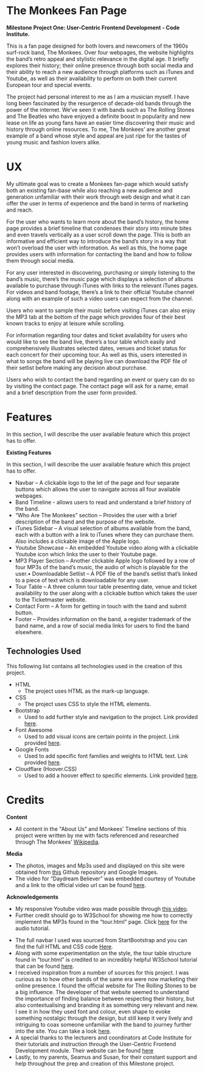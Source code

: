 The Monkees Fan Page
===

**Milestone Project One: User-Centric Frontend Development - Code Institute.**

This is a fan page designed for both lovers and newcomers of the 1960s surf-rock band, The Monkees. Over four webpages, the website highlights the band’s retro appeal and stylistic relevance in the digital age. It briefly explores their history; their online presence through both social media and their ability to reach a new audience through platforms such as iTunes and Youtube, as well as their availability to perform on both their current European tour and special events.

The project had personal interest to me as I am a musician myself. I have long been fascinated by the resurgence of decade-old bands through the power of the internet. We’ve seen it with bands such as The Rolling Stones and The Beatles who have enjoyed a definite boost in popularity and new lease on life as young fans have an easier time discovering their music and history through online resources. To me, The Monkees’ are another great example of a band whose style and appeal are just ripe for the tastes of young music and fashion lovers alike.




UX
===

My ultimate goal was to create a Monkees fan-page which would satisfy both an existing fan-base while also reaching a new audience and generation unfamiliar with their work through web design and what it can offer the user in terms of experience and the band in terms of marketing and reach.

For the user who wants to learn more about the band’s history, the home page provides a brief timeline that condenses their story into minute bites and even travels vertically as a user scroll down the page. This is both an informative and efficient way to introduce the band’s story in a way that won’t overload the user with information. As well as this, the home page provides users with information for contacting the band and how to follow them through social media.

For any user interested in discovering, purchasing or simply listening to the band’s music, there’s the music page which displays a selection of albums available to purchase through iTunes with links to the relevant iTunes pages. For videos and band footage, there’s a link to their official Youtube channel along with an example of such a video users can expect from the channel.

Users who want to sample their music before visiting iTunes can also enjoy the MP3 tab at the bottom of the page which provides four of their best known tracks to enjoy at leisure while scrolling.

For information regarding tour dates and ticket availability for users who would like to see the band live, there’s a tour table which easily and comprehensively illustrates selected dates, venues and ticket status for each concert for their upcoming tour. As well as this, users interested in what to songs the band will be playing live can download the PDF file of their setlist before making any decision about purchase.

Users who wish to contact the band regarding an event or query can do so by visiting the contact page. The contact page will ask for a name, email and a brief description from the user form provided. 



Features
===

In this section, I will describe the user available feature which this project has to offer.

**Existing Features**

In this section, I will describe the user available feature which this project has to offer.

* Navbar – A clickable logo to the let of the page and four separate buttons which allows the user to navigate across all four available webpages.
* Band Timeline - allows users to read and understand a brief history of the band.
* “Who Are The Monkees” section – Provides the user with a brief description of the band and the purpose of the website. 
* iTunes Sidebar – A visual selection of albums available from the band, each with a button with a link to iTunes where they can purchase them. Also includes a clickable image of the Apple logo.
* Youtube Showcase – An embedded Youtube video along with a clickable Youtube icon which links the user to their Youtube page.
* MP3 Player Section – Another clickable Apple logo followed by a row of four MP3s of the band’s music, the audio of which is playable for the user.•	Downloadable Setlist – A PDF file of the band’s setlist that’s linked to a piece of text which is downloadable for any user. 
* Tour Table – A three column tour table presenting date, venue and ticket availability to the user along with a clickable button which takes the user to the Ticketmaster website.
* Contact Form – A form for getting in touch with the band and submit button.
* Footer – Provides information on the band, a register trademark of the band name, and a row of social media links for users to find the band elsewhere.

Technologies Used
---

This following list contains all technologies used in the creation of this project.

* HTML
  * The project uses HTML as the mark-up language. 
* CSS
  * The project uses CSS to style the HTML elements.
* Bootstrap
  * Used to add further style and navigation to the project. Link provided [here]( https://getbootstrap.com/).
* Font Awesome
  * Used to add visual icons are certain points in the project. Link provided [here]( https://fontawesome.com/).
* Google Fonts
  * Used to add specific font families and weights to HTML text. Link provided [here]( https://fonts.google.com/).
* Cloudflare (Hoover.CSS)
  * Used to add a hoover effect to specific elements. Link provided [here]( https://www.cloudflare.com/lp/overview-x/?_bt=327494540339&_bk=cloudflare&_bm=p&_bn=g&_bg=65399306523&_displaycampaign=&gclid=Cj0KCQjwnKHlBRDLARIsAMtMHDGr_dQW0nL-HRrbbA6M3Z5gadRS-CUSg2Y_AwkYJ5Q7GbuD3COjE0UaAocdEALw_wcB ).


Credits
===

**Content**

* All content in the "About Us” and Monkees’ Timeline sections of this project were written by me with facts referenced and researched through The Monkees’ [Wikipedia]( https://en.wikipedia.org/wiki/The_Monkees).

**Media**


* The photos, images and Mp3s used and displayed on this site were obtained from [this]( https://github.com/Code-Institute-Org/project-assets/tree/master/stream-1/band-assets) Github repository and Google Images.
* The video for “Daydream Believer” was embedded courtesy of Youtube and a link to the official video url can be found [here]( https://www.youtube.com/watch?v=xvqeSJlgaNk).

**Acknowledgements**


* My responsive Youtube video was made possible through [this video](https://www.youtube.com/watch?v=9YffrCViTVk).
* Further credit should go to W3School for showing me how to correctly implement the MP3s found in the “tour.html” page. Click [here]( https://www.w3schools.com/html/html5_audio.asp) for the audio tutorial.</p>
* The full navbar I used was sourced from StartBootstrap and you can find the full HTML and CSS code [Here](https://startbootstrap.com/snippets/navbar-logo).
* Along with some experimentation on the style, the tour table structure found in “tour.html” is credited to an incredibly helpful W3School tutorial that can be found [here]( https://www.w3schools.com/html/html_tables.asp).
* I received inspiration from a number of sources for this project. I was curious as to how other bands of the same era were now marketing their online presence. I found the official website for The Rolling Stones to be a big influence. The developer of that website seemed to understand the importance of finding balance between respecting their history, but also contextualising and branding it as something very relevant and new. I see it in how they used font and colour, even shape to evoke something nostalgic through the design, but still keep it very lively and intriguing to coax someone unfamiliar with the band to journey further into the site. You can take a look [here](https://www.rollingstones.com/).
* A special thanks to the lecturers and coordinators at Code Institute for their tutorials and instruction through the User-Centric Frontend Development module. Their website can be found [here](https://codeinstitute.net/)
* Lastly, to my parents, Seamus and Susan, for their constant support and help throughout the prep and creation of this Milestone project.
